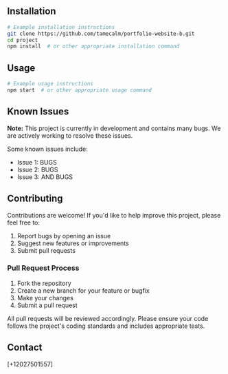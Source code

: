 ## Installation
```bash
# Example installation instructions
git clone https://github.com/tamecalm/portfolio-website-b.git
cd project
npm install  # or other appropriate installation command
```

## Usage
```bash
# Example usage instructions
npm start  # or other appropriate usage command
```

## Known Issues
**Note:** This project is currently in development and contains many bugs. We are actively working to resolve these issues.

Some known issues include:
- Issue 1: BUGS 
- Issue 2: BUGS
- Issue 3: AND BUGS

## Contributing
Contributions are welcome! If you'd like to help improve this project, please feel free to:

1. Report bugs by opening an issue
2. Suggest new features or improvements
3. Submit pull requests

### Pull Request Process
1. Fork the repository
2. Create a new branch for your feature or bugfix
3. Make your changes
4. Submit a pull request

All pull requests will be reviewed accordingly. Please ensure your code follows the project's coding standards and includes appropriate tests.

## Contact
[+12027501557]